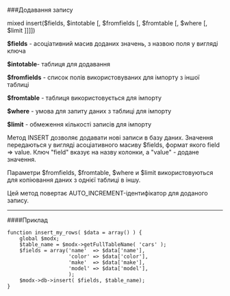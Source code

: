 ###Додавання запису

mixed insert($fields, $intotable [, $fromfields [, $fromtable [, $where [, $limit ]]]])

**$fields** - асоціативний масив доданих значень, з назвою поля у вигляді ключа

**$intotable**- таблиця для додавання

**$fromfields** - список полів використовуваних для імпорту з іншої таблиці

**$fromtable** - таблиця використовується для імпорту

**$where** - умова для запиту даних з таблиці для імпорту

**$limit** - обмеження кількості записів для імпорту

Метод INSERT дозволяє додавати нові записи в базу даних. Значення передаються у вигляді асоціативного масиву $fields, формат якого field => value. Ключ "field" вказує на назву колонки, а "value" - додане значення.

Параметри $fromfields, $fromtable, $where и $limit використовуються для копіювання даних з однієї таблиці в іншу.

Цей метод повертає AUTO_INCREMENT-ідентифікатор для доданого запису.

***

####Приклад

	function insert_my_rows( $data = array() ) {  
		global $modx;  
		$table_name = $modx->getFullTableName( 'cars' );  
		$fields = array('name'	=> $data['name'],  
						'color'	=> $data['color'],  
						'make'	=> $data['make'],  
						'model'	=> $data['model'], 
						);   
		$modx->db->insert( $fields, $table_name);  
	}
